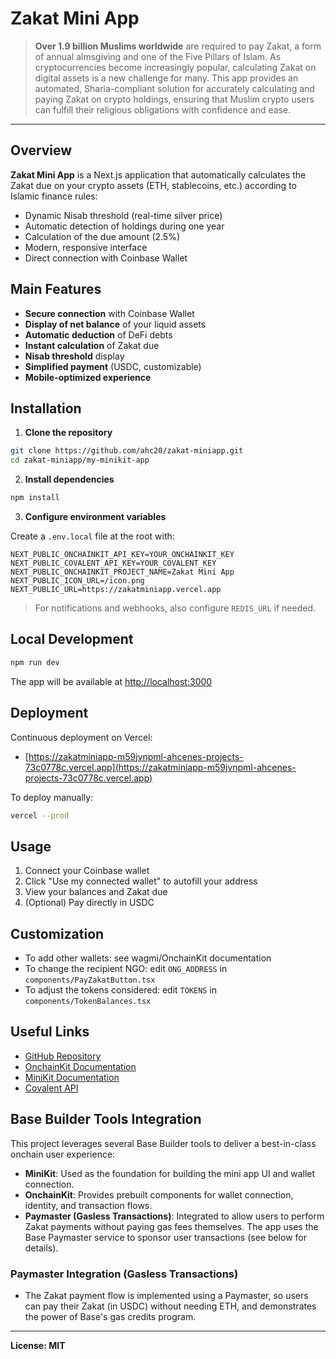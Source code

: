 # Zakat Mini App

> **Over 1.9 billion Muslims worldwide** are required to pay Zakat, a form of annual almsgiving and one of the Five Pillars of Islam. As cryptocurrencies become increasingly popular, calculating Zakat on digital assets is a new challenge for many. This app provides an automated, Sharia-compliant solution for accurately calculating and paying Zakat on crypto holdings, ensuring that Muslim crypto users can fulfill their religious obligations with confidence and ease.

---

## Overview

**Zakat Mini App** is a Next.js application that automatically calculates the Zakat due on your crypto assets (ETH, stablecoins, etc.) according to Islamic finance rules:
- Dynamic Nisab threshold (real-time silver price)
- Automatic detection of holdings during one year
- Calculation of the due amount (2.5%)
- Modern, responsive interface
- Direct connection with Coinbase Wallet

## Main Features

- **Secure connection** with Coinbase Wallet
- **Display of net balance** of your liquid assets
- **Automatic deduction** of DeFi debts
- **Instant calculation** of Zakat due
- **Nisab threshold** display
- **Simplified payment** (USDC, customizable)
- **Mobile-optimized experience**

## Installation

1. **Clone the repository**

```bash
git clone https://github.com/ahc20/zakat-miniapp.git
cd zakat-miniapp/my-minikit-app
```

2. **Install dependencies**

```bash
npm install
```

3. **Configure environment variables**

Create a `.env.local` file at the root with:

```
NEXT_PUBLIC_ONCHAINKIT_API_KEY=YOUR_ONCHAINKIT_KEY
NEXT_PUBLIC_COVALENT_API_KEY=YOUR_COVALENT_KEY
NEXT_PUBLIC_ONCHAINKIT_PROJECT_NAME=Zakat Mini App
NEXT_PUBLIC_ICON_URL=/icon.png
NEXT_PUBLIC_URL=https://zakatminiapp.vercel.app
```

> For notifications and webhooks, also configure `REDIS_URL` if needed.

## Local Development

```bash
npm run dev
```

The app will be available at [http://localhost:3000](http://localhost:3000)

## Deployment

Continuous deployment on Vercel:
- [https://zakatminiapp-m59jvnpml-ahcenes-projects-73c0778c.vercel.app](https://zakatminiapp-m59jvnpml-ahcenes-projects-73c0778c.vercel.app)

To deploy manually:
```bash
vercel --prod
```

## Usage

1. Connect your Coinbase wallet
2. Click "Use my connected wallet" to autofill your address
3. View your balances and Zakat due
4. (Optional) Pay directly in USDC

## Customization

- To add other wallets: see wagmi/OnchainKit documentation
- To change the recipient NGO: edit `ONG_ADDRESS` in `components/PayZakatButton.tsx`
- To adjust the tokens considered: edit `TOKENS` in `components/TokenBalances.tsx`

## Useful Links

- [GitHub Repository](https://github.com/ahc20/zakat-miniapp)
- [OnchainKit Documentation](https://docs.base.org/builderkits/onchainkit/overview)
- [MiniKit Documentation](https://docs.base.org/builderkits/minikit/overview)
- [Covalent API](https://www.covalenthq.com/docs/api/)

## Base Builder Tools Integration

This project leverages several Base Builder tools to deliver a best-in-class onchain user experience:

- **MiniKit**: Used as the foundation for building the mini app UI and wallet connection.
- **OnchainKit**: Provides prebuilt components for wallet connection, identity, and transaction flows.
- **Paymaster (Gasless Transactions)**: Integrated to allow users to perform Zakat payments without paying gas fees themselves. The app uses the Base Paymaster service to sponsor user transactions (see below for details).

### Paymaster Integration (Gasless Transactions)

- The Zakat payment flow is implemented using a Paymaster, so users can pay their Zakat (in USDC) without needing ETH, and demonstrates the power of Base's gas credits program.

---

**License: MIT**
